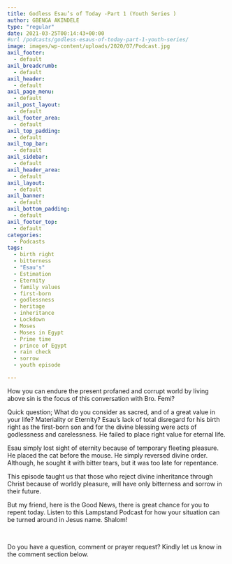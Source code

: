 ```yaml
---
title: Godless Esau’s of Today -Part 1 (Youth Series )
author: GBENGA AKINDELE
type: "regular"
date: 2021-03-25T00:14:43+00:00
#url /podcasts/godless-esaus-of-today-part-1-youth-series/
image: images/wp-content/uploads/2020/07/Podcast.jpg
axil_footer:
  - default
axil_breadcrumb:
  - default
axil_header:
  - default
axil_page_menu:
  - default
axil_post_layout:
  - default
axil_footer_area:
  - default
axil_top_padding:
  - default
axil_top_bar:
  - default
axil_sidebar:
  - default
axil_header_area:
  - default
axil_layout:
  - default
axil_banner:
  - default
axil_bottom_padding:
  - default
axil_footer_top:
  - default
categories:
  - Podcasts
tags:
  - birth right
  - bitterness
  - "Esau's"
  - Estimation
  - Eternity
  - family values
  - first-born
  - godlessness
  - heritage
  - inheritance
  - Lockdown
  - Moses
  - Moses in Egypt
  - Prime time
  - prince of Egypt
  - rain check
  - sorrow
  - youth episode

---
```

How you can endure the present profaned and corrupt world by living above sin is the focus of this conversation with Bro. Femi?

Quick question; What do you consider as sacred, and of a great value in your life? Materiality or Eternity? Esau’s lack of total disregard for his birth right as the first-born son and for the divine blessing were acts of godlessness and carelessness. He failed to place right value for eternal life.

Esau simply lost sight of eternity because of temporary fleeting pleasure. He placed the cat before the mouse. He simply reversed divine order. Although, he sought it with bitter tears, but it was too late for repentance.

This episode taught us that those who reject divine inheritance through Christ because of worldly pleasure, will have only bitterness and sorrow in their future.

But my friend, here is the Good News, there is great chance for you to repent today. Listen to this Lampstand Podcast for how your situation can be turned around in Jesus name. Shalom!



&nbsp;

Do you have a question, comment or prayer request? Kindly let us know in the comment section below.